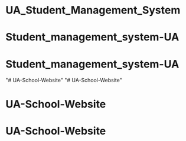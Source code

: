 # UA_Student_Management_System
# Student_management_system-UA
# Student_management_system-UA
"# UA-School-Website" 
"# UA-School-Website" 
# UA-School-Website
# UA-School-Website

